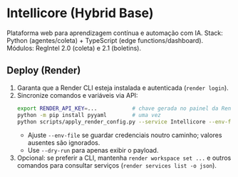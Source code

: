 # Intellicore (Hybrid Base)
Plataforma web para aprendizagem contínua e automação com IA.
Stack: Python (agentes/coleta) + TypeScript (edge functions/dashboard).
Módulos: RegIntel 2.0 (coleta) e 2.1 (boletins).

## Deploy (Render)
1. Garanta que a Render CLI esteja instalada e autenticada (`render login`).
2. Sincronize comandos e variáveis via API:
   ```bash
   export RENDER_API_KEY=...           # chave gerada no painel da Render
   python -m pip install pyyaml        # uma vez
   python scripts/apply_render_config.py --service Intellicore --env-file .env
   ```
   - Ajuste `--env-file` se guardar credenciais noutro caminho; valores ausentes são ignorados.
   - Use `--dry-run` para apenas exibir o payload.
3. Opcional: se preferir a CLI, mantenha `render workspace set ...` e outros comandos para consultar serviços (`render services list -o json`).
